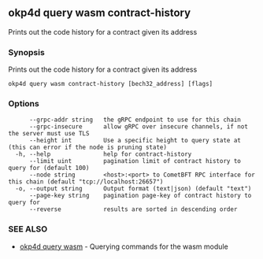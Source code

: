 ## okp4d query wasm contract-history

Prints out the code history for a contract given its address

### Synopsis

Prints out the code history for a contract given its address

```
okp4d query wasm contract-history [bech32_address] [flags]
```

### Options

```
      --grpc-addr string   the gRPC endpoint to use for this chain
      --grpc-insecure      allow gRPC over insecure channels, if not the server must use TLS
      --height int         Use a specific height to query state at (this can error if the node is pruning state)
  -h, --help               help for contract-history
      --limit uint         pagination limit of contract history to query for (default 100)
      --node string        <host>:<port> to CometBFT RPC interface for this chain (default "tcp://localhost:26657")
  -o, --output string      Output format (text|json) (default "text")
      --page-key string    pagination page-key of contract history to query for
      --reverse            results are sorted in descending order
```

### SEE ALSO

* [okp4d query wasm](okp4d_query_wasm.md)	 - Querying commands for the wasm module
